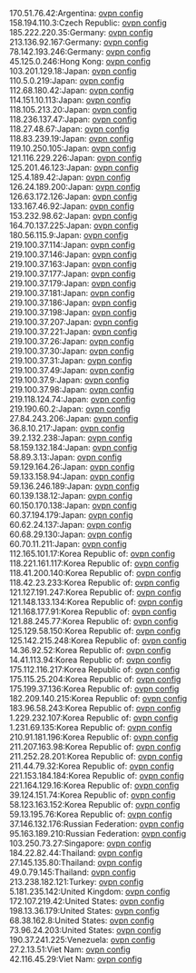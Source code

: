 170.51.76.42:Argentina: [ovpn config](vpn/170_51_76_42.ovpn)  
158.194.110.3:Czech Republic: [ovpn config](vpn/158_194_110_3.ovpn)  
185.222.220.35:Germany: [ovpn config](vpn/185_222_220_35.ovpn)  
213.136.92.167:Germany: [ovpn config](vpn/213_136_92_167.ovpn)  
78.142.193.246:Germany: [ovpn config](vpn/78_142_193_246.ovpn)  
45.125.0.246:Hong Kong: [ovpn config](vpn/45_125_0_246.ovpn)  
103.201.129.18:Japan: [ovpn config](vpn/103_201_129_18.ovpn)  
110.5.0.219:Japan: [ovpn config](vpn/110_5_0_219.ovpn)  
112.68.180.42:Japan: [ovpn config](vpn/112_68_180_42.ovpn)  
114.151.10.113:Japan: [ovpn config](vpn/114_151_10_113.ovpn)  
118.105.213.20:Japan: [ovpn config](vpn/118_105_213_20.ovpn)  
118.236.137.47:Japan: [ovpn config](vpn/118_236_137_47.ovpn)  
118.27.48.67:Japan: [ovpn config](vpn/118_27_48_67.ovpn)  
118.83.239.19:Japan: [ovpn config](vpn/118_83_239_19.ovpn)  
119.10.250.105:Japan: [ovpn config](vpn/119_10_250_105.ovpn)  
121.116.229.226:Japan: [ovpn config](vpn/121_116_229_226.ovpn)  
125.201.46.123:Japan: [ovpn config](vpn/125_201_46_123.ovpn)  
125.4.189.42:Japan: [ovpn config](vpn/125_4_189_42.ovpn)  
126.24.189.200:Japan: [ovpn config](vpn/126_24_189_200.ovpn)  
126.63.172.126:Japan: [ovpn config](vpn/126_63_172_126.ovpn)  
133.167.46.92:Japan: [ovpn config](vpn/133_167_46_92.ovpn)  
153.232.98.62:Japan: [ovpn config](vpn/153_232_98_62.ovpn)  
164.70.137.225:Japan: [ovpn config](vpn/164_70_137_225.ovpn)  
180.56.115.9:Japan: [ovpn config](vpn/180_56_115_9.ovpn)  
219.100.37.114:Japan: [ovpn config](vpn/219_100_37_114.ovpn)  
219.100.37.146:Japan: [ovpn config](vpn/219_100_37_146.ovpn)  
219.100.37.163:Japan: [ovpn config](vpn/219_100_37_163.ovpn)  
219.100.37.177:Japan: [ovpn config](vpn/219_100_37_177.ovpn)  
219.100.37.179:Japan: [ovpn config](vpn/219_100_37_179.ovpn)  
219.100.37.181:Japan: [ovpn config](vpn/219_100_37_181.ovpn)  
219.100.37.186:Japan: [ovpn config](vpn/219_100_37_186.ovpn)  
219.100.37.198:Japan: [ovpn config](vpn/219_100_37_198.ovpn)  
219.100.37.207:Japan: [ovpn config](vpn/219_100_37_207.ovpn)  
219.100.37.221:Japan: [ovpn config](vpn/219_100_37_221.ovpn)  
219.100.37.26:Japan: [ovpn config](vpn/219_100_37_26.ovpn)  
219.100.37.30:Japan: [ovpn config](vpn/219_100_37_30.ovpn)  
219.100.37.31:Japan: [ovpn config](vpn/219_100_37_31.ovpn)  
219.100.37.49:Japan: [ovpn config](vpn/219_100_37_49.ovpn)  
219.100.37.9:Japan: [ovpn config](vpn/219_100_37_9.ovpn)  
219.100.37.98:Japan: [ovpn config](vpn/219_100_37_98.ovpn)  
219.118.124.74:Japan: [ovpn config](vpn/219_118_124_74.ovpn)  
219.190.60.2:Japan: [ovpn config](vpn/219_190_60_2.ovpn)  
27.84.243.206:Japan: [ovpn config](vpn/27_84_243_206.ovpn)  
36.8.10.217:Japan: [ovpn config](vpn/36_8_10_217.ovpn)  
39.2.132.238:Japan: [ovpn config](vpn/39_2_132_238.ovpn)  
58.159.132.184:Japan: [ovpn config](vpn/58_159_132_184.ovpn)  
58.89.3.13:Japan: [ovpn config](vpn/58_89_3_13.ovpn)  
59.129.164.26:Japan: [ovpn config](vpn/59_129_164_26.ovpn)  
59.133.158.94:Japan: [ovpn config](vpn/59_133_158_94.ovpn)  
59.136.246.189:Japan: [ovpn config](vpn/59_136_246_189.ovpn)  
60.139.138.12:Japan: [ovpn config](vpn/60_139_138_12.ovpn)  
60.150.170.138:Japan: [ovpn config](vpn/60_150_170_138.ovpn)  
60.37.194.179:Japan: [ovpn config](vpn/60_37_194_179.ovpn)  
60.62.24.137:Japan: [ovpn config](vpn/60_62_24_137.ovpn)  
60.68.29.130:Japan: [ovpn config](vpn/60_68_29_130.ovpn)  
60.70.11.211:Japan: [ovpn config](vpn/60_70_11_211.ovpn)  
112.165.101.17:Korea Republic of: [ovpn config](vpn/112_165_101_17.ovpn)  
118.221.161.117:Korea Republic of: [ovpn config](vpn/118_221_161_117.ovpn)  
118.41.200.140:Korea Republic of: [ovpn config](vpn/118_41_200_140.ovpn)  
118.42.23.233:Korea Republic of: [ovpn config](vpn/118_42_23_233.ovpn)  
121.127.191.247:Korea Republic of: [ovpn config](vpn/121_127_191_247.ovpn)  
121.148.133.134:Korea Republic of: [ovpn config](vpn/121_148_133_134.ovpn)  
121.168.177.91:Korea Republic of: [ovpn config](vpn/121_168_177_91.ovpn)  
121.88.245.77:Korea Republic of: [ovpn config](vpn/121_88_245_77.ovpn)  
125.129.58.150:Korea Republic of: [ovpn config](vpn/125_129_58_150.ovpn)  
125.142.215.248:Korea Republic of: [ovpn config](vpn/125_142_215_248.ovpn)  
14.36.92.52:Korea Republic of: [ovpn config](vpn/14_36_92_52.ovpn)  
14.41.113.94:Korea Republic of: [ovpn config](vpn/14_41_113_94.ovpn)  
175.112.116.217:Korea Republic of: [ovpn config](vpn/175_112_116_217.ovpn)  
175.115.25.204:Korea Republic of: [ovpn config](vpn/175_115_25_204.ovpn)  
175.199.37.136:Korea Republic of: [ovpn config](vpn/175_199_37_136.ovpn)  
182.209.140.215:Korea Republic of: [ovpn config](vpn/182_209_140_215.ovpn)  
183.96.58.243:Korea Republic of: [ovpn config](vpn/183_96_58_243.ovpn)  
1.229.232.107:Korea Republic of: [ovpn config](vpn/1_229_232_107.ovpn)  
1.231.69.135:Korea Republic of: [ovpn config](vpn/1_231_69_135.ovpn)  
210.91.181.196:Korea Republic of: [ovpn config](vpn/210_91_181_196.ovpn)  
211.207.163.98:Korea Republic of: [ovpn config](vpn/211_207_163_98.ovpn)  
211.252.28.201:Korea Republic of: [ovpn config](vpn/211_252_28_201.ovpn)  
211.44.79.32:Korea Republic of: [ovpn config](vpn/211_44_79_32.ovpn)  
221.153.184.184:Korea Republic of: [ovpn config](vpn/221_153_184_184.ovpn)  
221.164.129.16:Korea Republic of: [ovpn config](vpn/221_164_129_16.ovpn)  
39.124.151.74:Korea Republic of: [ovpn config](vpn/39_124_151_74.ovpn)  
58.123.163.152:Korea Republic of: [ovpn config](vpn/58_123_163_152.ovpn)  
59.13.195.76:Korea Republic of: [ovpn config](vpn/59_13_195_76.ovpn)  
37.146.132.176:Russian Federation: [ovpn config](vpn/37_146_132_176.ovpn)  
95.163.189.210:Russian Federation: [ovpn config](vpn/95_163_189_210.ovpn)  
103.250.73.27:Singapore: [ovpn config](vpn/103_250_73_27.ovpn)  
184.22.82.44:Thailand: [ovpn config](vpn/184_22_82_44.ovpn)  
27.145.135.80:Thailand: [ovpn config](vpn/27_145_135_80.ovpn)  
49.0.79.145:Thailand: [ovpn config](vpn/49_0_79_145.ovpn)  
213.238.182.121:Turkey: [ovpn config](vpn/213_238_182_121.ovpn)  
5.181.235.142:United Kingdom: [ovpn config](vpn/5_181_235_142.ovpn)  
172.107.219.42:United States: [ovpn config](vpn/172_107_219_42.ovpn)  
198.13.36.179:United States: [ovpn config](vpn/198_13_36_179.ovpn)  
68.38.162.8:United States: [ovpn config](vpn/68_38_162_8.ovpn)  
73.96.24.203:United States: [ovpn config](vpn/73_96_24_203.ovpn)  
190.37.241.225:Venezuela: [ovpn config](vpn/190_37_241_225.ovpn)  
27.2.13.51:Viet Nam: [ovpn config](vpn/27_2_13_51.ovpn)  
42.116.45.29:Viet Nam: [ovpn config](vpn/42_116_45_29.ovpn)  

